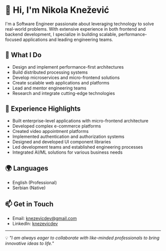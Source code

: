 # 👋 Hi, I'm Nikola Knežević

I'm a Software Engineer passionate about leveraging technology to solve real-world problems. With extensive experience in both frontend and backend development, I specialize in building scalable, performance-focused applications and leading engineering teams.

## 🚀 What I Do

- Design and implement performance-first architectures
- Build distributed processing systems
- Develop microservices and micro-frontend solutions
- Create scalable web applications and platforms
- Lead and mentor engineering teams
- Research and integrate cutting-edge technologies

## 💼 Experience Highlights

- Built enterprise-level applications with micro-frontend architecture
- Developed complex e-commerce platforms
- Created video appointment platforms
- Implemented authentication and authorization systems
- Designed and developed UI component libraries
- Led development teams and established engineering processes
- Integrated AI/ML solutions for various business needs

## 🌍 Languages

- English (Professional)
- Serbian (Native)

## 📫 Get in Touch

- Email: knezevicdev@gmail.com
- LinkedIn: [knezevicdev](https://www.linkedin.com/in/knezevicdev)

---

💡 *"I am always eager to collaborate with like-minded professionals to bring innovative ideas to life."*
